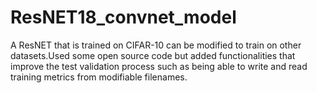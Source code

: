 # ResNET18_convnet_model
A ResNET that is trained on CIFAR-10 can be modified to train on other datasets.Used some open source code but added functionalities that improve the test validation process such as being able to write and read training metrics from modifiable filenames.  
